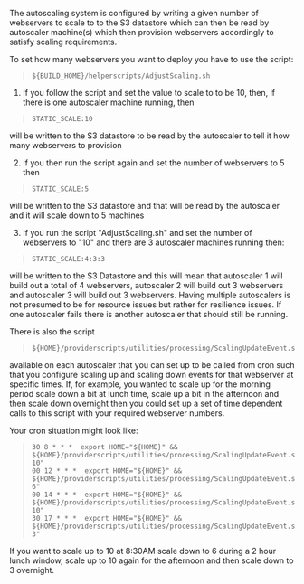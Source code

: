 The autoscaling system is configured by writing a given number of webservers to scale to to the S3 datastore which can then be read by autoscaler machine(s) which then provision webservers accordingly to satisfy scaling requirements. 

To set how many webservers you want to deploy you have to use the script:

>     ${BUILD_HOME}/helperscripts/AdjustScaling.sh

1. If you follow the script and set the value to scale to to be 10, then, if there is one autoscaler machine running, then

>     STATIC_SCALE:10

will be written to the S3 datastore to be read by the autoscaler to tell it how many webservers to provision

2. If you then run the script again and set the number of webservers to 5 then 

>     STATIC_SCALE:5

will be written to the S3 datastore and that will be read by the autoscaler and it will scale down to 5 machines

3. If you run the script "AdjustScaling.sh" and set the number of webservers to "10" and there are 3 autoscaler machines running then:

>     STATIC_SCALE:4:3:3

will be written to the S3 Datastore and this will mean that autoscaler 1 will build out a total of 4 webservers, autoscaler 2 will build out 3 webservers and autoscaler 3 will build out 3 webservers. Having multiple autoscalers is not presumed to be for resource issues but rather for resilience issues. If one autoscaler fails there is another autoscaler that should still be running.

There is also the script

>     ${HOME}/providerscripts/utilities/processing/ScalingUpdateEvent.sh

available on each autoscaler that you can set up to be called from cron such that you configure scaling up and scaling down events for that webserver at specific times. If, for example, you wanted to scale up for the morning period scale down a bit at lunch time, scale up a bit in the afternoon and then scale down overnight then you could set up a set of time dependent calls to this script with your required webserver numbers. 

Your cron situation might look like:

>     30 8 * * *  export HOME="${HOME}" && ${HOME}/providerscripts/utilities/processing/ScalingUpdateEvent.sh 10"
>     00 12 * * *  export HOME="${HOME}" && ${HOME}/providerscripts/utilities/processing/ScalingUpdateEvent.sh 6"
>     00 14 * * *  export HOME="${HOME}" && ${HOME}/providerscripts/utilities/processing/ScalingUpdateEvent.sh 10"
>     30 17 * * *  export HOME="${HOME}" && ${HOME}/providerscripts/utilities/processing/ScalingUpdateEvent.sh 3"

If you want to scale up to 10 at 8:30AM scale down to 6 during a 2 hour lunch window, scale up to 10 again for the afternoon and then scale down to 3 overnight. 
